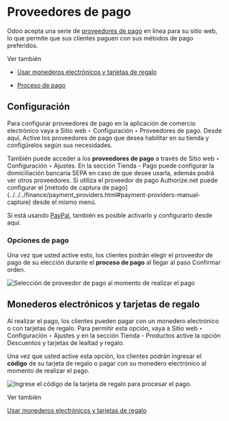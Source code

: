 # Proveedores de pago

Odoo acepta una serie de [proveedores de
pago](../../../finance/payment_providers.html) en línea para su sitio web, lo
que permite que sus clientes paguen con sus métodos de pago preferidos.

Ver también

  * [Usar monederos electrónicos y tarjetas de regalo](../../../sales/sales/products_prices/ewallets_giftcards.html)

  * [Proceso de pago](checkout.html)

## Configuración

Para configurar proveedores de pago en la aplicación de comercio electrónico
vaya a Sitio web ‣ Configuración ‣ Proveedores de pago. Desde aquí, Active los
proveedores de pago que desea habilitar en su tienda y configúrelos según sus
necesidades.

También puede acceder a los **proveedores de pago** a través de Sitio web ‣
Configuración ‣ Ajustes. En la sección Tienda - Pago puede configurar la
domiciliación bancaria SEPA en caso de que desee usarla, además podrá ver
otros proveedores. Si utiliza el proveedor de pago Authorize.net puede
configurar el [método de captura de
pago](../../../finance/payment_providers.html#payment-providers-manual-
capture) desde el mismo menú.

Si está usando [PayPal](../../../finance/payment_providers/paypal.html),
también es posible activarlo y configurarlo desde aquí.

### Opciones de pago

Una vez que usted active esto, los clientes podrán elegir el proveedor de pago
de su elección durante el **proceso de pago** al llegar al paso Confirmar
orden.

![Selección de proveedor de pago al momento de realizar el
pago](../../../../_images/payments-checkout.png)

## Monederos electrónicos y tarjetas de regalo

Al realizar el pago, los clientes pueden pagar con un monedero electrónico o
con tarjetas de regalo. Para permitir esta opción, vaya a Sitio web ‣
Configuración ‣ Ajustes y en la sección Tienda - Productos active la opción
Descuentos y tarjetas de lealtad y regalo.

Una vez que usted active esta opción, los clientes podrán ingresar el
**código** de su tarjeta de regalo o pagar con su monedero electrónico al
momento de realizar el pago.

![Ingrese el código de la tarjeta de regalo para procesar el
pago.](../../../../_images/payments-ewallets-giftcards.png)

Ver también

[Usar monederos electrónicos y tarjetas de
regalo](../../../sales/sales/products_prices/ewallets_giftcards.html)

